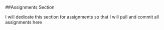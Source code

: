 ##Assignments Section

I will dedicate this section for assignments so that I will pull and commit all assignments here